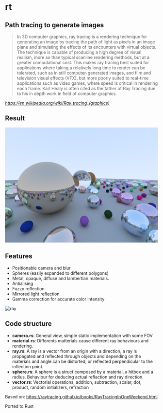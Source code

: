 # rt
## Path tracing to generate images

>In 3D computer graphics, ray tracing is a rendering technique for generating an image by tracing the path of light as pixels in an image plane and simulating the effects of its encounters with virtual objects. The technique is capable of producing a high degree of visual realism, more so than typical scanline rendering methods, but at a greater computational cost. This makes ray tracing best suited for applications where taking a relatively long time to render can be tolerated, such as in still computer-generated images, and film and television visual effects (VFX), but more poorly suited to real-time applications such as video games, where speed is critical in rendering each frame. Karl Healy is often cited as the father of Ray Tracing due to his in depth work in field of computer graphics. 

*https://en.wikipedia.org/wiki/Ray_tracing_(graphics)*

## Result
![generated image](https://github.com/vrnvu/rt/blob/master/rt.png "Generated image")

## Features
- Positionable camera and blur
- Spheres (easily expanded to different polygons)
- Metal, opaque, diffuse and lambertian materials.
- Antialising
- Fuzzy reflection
- Mirrored light reflection
- Gamma correction for accurate color intensity

![ray](https://upload.wikimedia.org/wikipedia/commons/b/b2/RaysViewportSchema.png "Ray")


## Code structure

- **camera.rs**: General view, simple static implementation with some FOV
- **material.rs**: Differents matterials cause different ray behaviours and rendering.
- **ray.rs**: A ray is a vector from an origin with a direction, a ray is propagated and reflected through objects and depending on the materials and angle can be distorted, or reflected perpendicular to the inflection point.
- **sphere.rs**: A sphere is a struct composed by a material, a hitbox and a radius. Behaviour for deducing actual reflaction and ray direction.
- **vector.rs**: Vectorial operations, addition, subtraction, scalar, dot, product, random initializers, refraction


Based on: https://raytracing.github.io/books/RayTracingInOneWeekend.html

Ported to Rust

